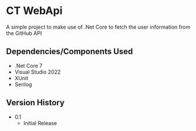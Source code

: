 # CT WebApi

A simple project to make use of .Net Core to fetch the user information from the GitHub API

## Dependencies/Components Used

* .Net Core 7
* Visual Studio 2022
* XUnit
* Serilog

## Version History

* 0.1
    * Initial Release

